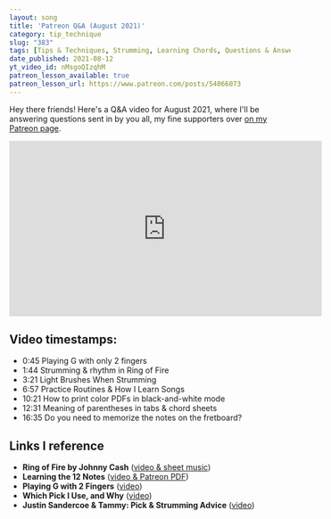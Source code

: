 ```yaml
---
layout: song
title: 'Patreon Q&A (August 2021)'
category: tip_technique
slug: "383"
tags: [Tips & Techniques, Strumming, Learning Chords, Questions & Answers]
date_published: 2021-08-12
yt_video_id: nMsgoQIzqhM
patreon_lesson_available: true
patreon_lesson_url: https://www.patreon.com/posts/54066073
---
```


<!-- https://youtu.be/nMsgoQIzqhM -->

Hey there friends! Here's a Q&A video for August 2021, where I'll be answering questions sent in by you all, my fine supporters over [on my Patreon page](http://patreon.com/songnotes).

<iframe width="560" height="315" src="https://www.youtube.com/embed/{{page.yt_video_id}}" frameborder="0" allow="accelerometer; autoplay; encrypted-media; gyroscope; picture-in-picture" allowfullscreen></iframe>

## Video timestamps:

- 0:45 Playing G with only 2 fingers
- 1:44 Strumming & rhythm in Ring of Fire
- 3:21 Light Brushes When Strumming
- 6:57 Practice Routines & How I Learn Songs
- 10:21 How to print color PDFs in black-and-white mode
- 12:31 Meaning of parentheses in tabs & chord sheets
- 16:35 Do you need to memorize the notes on the fretboard?

## Links I reference

- <strong>Ring of Fire by Johnny Cash</strong> ([video & sheet music](https://playsongnotes.com/lessons/134/))
- <strong>Learning the 12 Notes</strong> ([video & Patreon PDF](https://playsongnotes.com/lessons/356/))
- <strong>Playing G with 2 Fingers</strong> ([video](https://www.youtube.com/watch?v=zv93Gnfiux0))
- <strong>Which Pick I Use, and Why</strong> ([video](https://playsongnotes.com/lessons/300/))
- <strong>Justin Sandercoe & Tammy: Pick & Strumming Advice</strong> ([video](https://youtu.be/2nBs43BUUhk?t=321))
